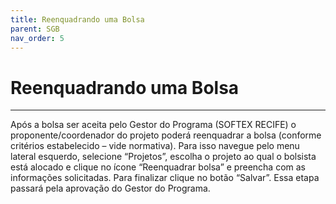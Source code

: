 ```yaml
---
title: Reenquadrando uma Bolsa
parent: SGB
nav_order: 5
---
```


#  Reenquadrando uma Bolsa
---

Após a bolsa ser aceita pelo Gestor do Programa (SOFTEX RECIFE) o proponente/coordenador do projeto poderá reenquadrar a bolsa (conforme critérios estabelecido – vide normativa). Para isso navegue pelo menu lateral esquerdo, selecione “Projetos”, escolha o projeto ao qual o bolsista está alocado e clique no ícone “Reenquadrar bolsa” e preencha com as informações solicitadas. Para finalizar clique no botão “Salvar”. Essa etapa passará pela aprovação do Gestor do Programa.



